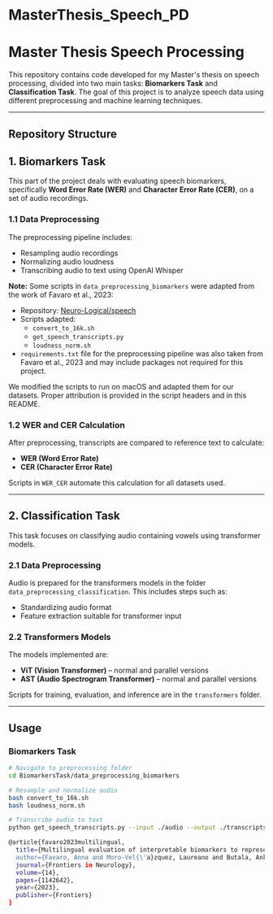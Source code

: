 # MasterThesis_Speech_PD

# Master Thesis Speech Processing

This repository contains code developed for my Master's thesis on speech processing, divided into two main tasks: **Biomarkers Task** and **Classification Task**. The goal of this project is to analyze speech data using different preprocessing and machine learning techniques.

---

## Repository Structure

## 1. Biomarkers Task

This part of the project deals with evaluating speech biomarkers, specifically **Word Error Rate (WER)** and **Character Error Rate (CER)**, on a set of audio recordings.

### 1.1 Data Preprocessing

The preprocessing pipeline includes:

- Resampling audio recordings
- Normalizing audio loudness
- Transcribing audio to text using OpenAI Whisper

**Note:** Some scripts in `data_preprocessing_biomarkers` were adapted from the work of Favaro et al., 2023:

- Repository: [Neuro-Logical/speech](https://github.com/Neuro-Logical/speech/tree/main/Multilingual_Evaluation/data_preprocessing)
- Scripts adapted:
  - `convert_to_16k.sh`
  - `get_speech_transcripts.py`
  - `loudness_norm.sh`
- `requirements.txt` file for the preprocessing pipeline was also taken from Favaro et al., 2023 and may include packages not required for this project.

We modified the scripts to run on macOS and adapted them for our datasets. Proper attribution is provided in the script headers and in this README.


### 1.2 WER and CER Calculation

After preprocessing, transcripts are compared to reference text to calculate:

- **WER (Word Error Rate)**  
- **CER (Character Error Rate)**  

Scripts in `WER_CER` automate this calculation for all datasets used.

---

## 2. Classification Task

This task focuses on classifying audio containing vowels using transformer models.



### 2.1 Data Preprocessing

Audio is prepared for the transformers models in the folder `data_preprocessing_classification`. This includes steps such as:

- Standardizing audio format
- Feature extraction suitable for transformer input

### 2.2 Transformers Models

The models implemented are:

- **ViT (Vision Transformer)** – normal and parallel versions
- **AST (Audio Spectrogram Transformer)** – normal and parallel versions

Scripts for training, evaluation, and inference are in the `transformers` folder.

---

## Usage

### Biomarkers Task

```bash
# Navigate to preprocessing folder
cd BiomarkersTask/data_preprocessing_biomarkers

# Resample and normalize audio
bash convert_to_16k.sh
bash loudness_norm.sh

# Transcribe audio to text
python get_speech_transcripts.py --input ./audio --output ./transcripts

@article{favaro2023multilingual,
  title={Multilingual evaluation of interpretable biomarkers to represent language and speech patterns in Parkinson's disease},
  author={Favaro, Anna and Moro-Vel{\'a}zquez, Laureano and Butala, Ankur and Motley, Chelsie and Cao, Tianyu and Stevens, Robert David and Villalba, Jes{\'u}s and Dehak, Najim},
  journal={Frontiers in Neurology},
  volume={14},
  pages={1142642},
  year={2023},
  publisher={Frontiers}
} 
